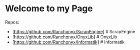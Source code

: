 # Welcome to my Page

Repos:
- [https://github.com/Ranchonyx/ScrapEngine] # ScrapEngine
- [https://github.com/Ranchonyx/OnyxLib] # OnyxLib
- [https://github.com/Ranchonyx/Informatik] # Informatik
